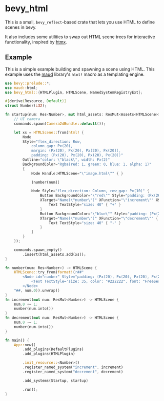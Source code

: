 # bevy_html

This is a small, `bevy_reflect`-based crate that lets you use HTML to define scenes in bevy.

It also includes some utilities to swap out HTML scene trees for interactive functionality, inspired by [htmx](htmx.org).

## Example

This is a simple example building and spawning a scene using HTML.
This example uses the [maud](https://maud.lambda.xyz/) library's `html!` macro as a templating engine.

```rs
use bevy::prelude::*;
use maud::html;
use bevy_html::{HTMLPlugin, HTMLScene, NamedSystemRegistryExt};

#[derive(Resource, Default)]
struct Number(i32);

fn startup(num: Res<Number>, mut html_assets: ResMut<Assets<HTMLScene>>, mut commands: Commands) {
    // UI camera
    commands.spawn(Camera2dBundle::default());

    let xs = HTMLScene::from(html! {
        Node
        Style="flex_direction: Row,
            column_gap: Px(20),
            margin: (Px(20), Px(20), Px(20), Px(20)),
            padding: (Px(20), Px(20), Px(20), Px(20))"
        Outline="color: \"black\", width: Px(2)"
        BackgroundColor="Rgba(red: 1, green: 0, blue: 1, alpha: 1)"
        {
            Node Handle:HTMLScene="\"image.html\"" { }

            (number(num))

            Node Style="flex_direction: Column, row_gap: Px(10)" {
                Button BackgroundColor="\"red\"" Style="padding: (Px(20),Px(20),Px(20),Px(20))"
                XTarget="Name(\"number\")" XFunction="\"increment\"" XSwap="Front" {
                    Text TextStyle="size: 40" { "+" }
                }
                Button BackgroundColor="\"blue\"" Style="padding: (Px(20),Px(20),Px(20),Px(20))"
                XTarget="Name(\"number\")" XFunction="\"decrement\"" {
                    Text TextStyle="size: 40" { "-" }
                }
            }
        }
    });

    commands.spawn_empty()
        .insert(html_assets.add(xs));
}

fn number(num: Res<Number>) -> HTMLScene {
    HTMLScene::try_from(format!(r##"
        <Node id="number" Style="padding: (Px(20), Px(20), Px(20), Px(20))" BackgroundColor='"white"'>
            <Text TextStyle='size: 35, color: "#222222", font: "FreeSerif.ttf"'>{}</Text>
        </Node>
    "##, num.0)).unwrap()
}
fn increment(mut num: ResMut<Number>) -> HTMLScene {
    num.0 += 1;
    number(num.into())
}
fn decrement(mut num: ResMut<Number>) -> HTMLScene {
    num.0 -= 1;
    number(num.into())
}

fn main() {
    App::new()
        .add_plugins(DefaultPlugins)
        .add_plugins(HTMLPlugin)

        .init_resource::<Number>()
        .register_named_system("increment", increment)
        .register_named_system("decrement", decrement)

        .add_systems(Startup, startup)

        .run();
}
```